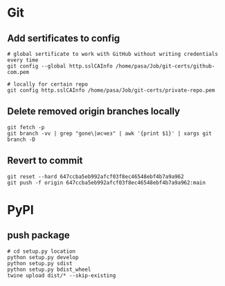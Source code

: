 
# Git

## Add sertificates to config

```
# global sertificate to work with GitHub without writing credentials every time
git config --global http.sslCAInfo /home/pasa/Job/git-certs/github-com.pem

# locally for certain repo
git config http.sslCAInfo /home/pasa/Job/git-certs/private-repo.pem
```

## Delete removed origin branches locally

```
git fetch -p
git branch -vv | grep "gone\|исчез" | awk '{print $1}' | xargs git branch -D
```

## Revert to commit

```
git reset --hard 647ccba5eb992afcf03f8ec46548ebf4b7a9a962
git push -f origin 647ccba5eb992afcf03f8ec46548ebf4b7a9a962:main
```


# PyPI

## push package

```
# cd setup.py location 
python setup.py develop
python setup.py sdist
python setup.py bdist_wheel
twine upload dist/* --skip-existing
```
